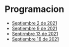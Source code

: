 # Programacion

- [Septiembre 2 de 2021](septiembre_2_2021/readme.md)
- [Septiembre 9 de 2021](septiembre_9_2021/readme.md)
- [Septirmbre 13 de 2021](septiembre_13_2021/readme.md)
- [Septiembre 16 de 2021](septiembre_16_2021/readme.md)